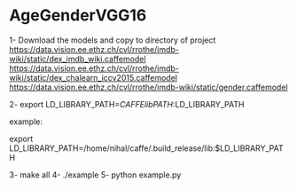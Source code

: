 # AgeGenderVGG16

1- Download the models and copy to directory of project
https://data.vision.ee.ethz.ch/cvl/rrothe/imdb-wiki/static/dex_imdb_wiki.caffemodel
https://data.vision.ee.ethz.ch/cvl/rrothe/imdb-wiki/static/dex_chalearn_iccv2015.caffemodel
https://data.vision.ee.ethz.ch/cvl/rrothe/imdb-wiki/static/gender.caffemodel


2- export LD_LIBRARY_PATH=$CAFFElibPATH:$LD_LIBRARY_PATH 


example:  

export LD_LIBRARY_PATH=/home/nihal/caffe/.build_release/lib:$LD_LIBRARY_PATH 

3- make all
4- ./example
5- python example.py
